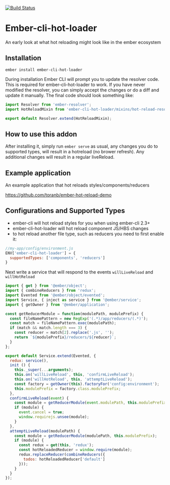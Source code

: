[![Build Status](https://travis-ci.org/toranb/ember-cli-hot-loader.svg?branch=master)](https://travis-ci.org/toranb/ember-cli-hot-loader)

# Ember-cli-hot-loader

An early look at what hot reloading might look like in the ember ecosystem

## Installation

```
ember install ember-cli-hot-loader
```

During installation Ember CLI will prompt you to update the resolver code. This is required for ember-cli-hot-loader to work.
If you have never modified the resolver, you can simply accept the changes or do a diff and update it manually.
The final code should look something like:

```js
import Resolver from 'ember-resolver';
import HotReloadMixin from 'ember-cli-hot-loader/mixins/hot-reload-resolver';

export default Resolver.extend(HotReloadMixin);
```

## How to use this addon

After installing it, simply run `ember serve` as usual, any changes you do to supported types, will result in a hotreload (no brower refresh).
Any additional changes will result in a regular liveReload.


## Example application

An example application that hot reloads styles/components/reducers

https://github.com/toranb/ember-hot-reload-demo


## Configurations and Supported Types

* ember-cli will hot reload styles for you when using ember-cli 2.3+
* ember-cli-hot-loader will hot reload component JS/HBS changes
* to hot reload another file type, such as reducers you need to first enable it:

```javascript
//my-app/config/environment.js
ENV['ember-cli-hot-loader'] = {
  supportedTypes: ['components', 'reducers']
}
```

Next write a service that will respond to the events `willLiveReload` and `willHotReload`

```javascript
import { get } from '@ember/object';
import { combineReducers } from 'redux';
import Evented from '@ember/object/evented';
import Service, { inject as service } from '@ember/service';
import { getOwner } from '@ember/application';

const getReducerModule = function(modulePath, modulePrefix) {
  const fileNamePattern = new RegExp('(.*)/app/reducers/(.*)');
  const match = fileNamePattern.exec(modulePath);
  if (match && match.length === 3) {
    const reducer = match[2].replace('.js', '');
    return `${modulePrefix}/reducers/${reducer}`;
  }
};

export default Service.extend(Evented, {
  redux: service(),
  init () {
    this._super(...arguments);
    this.on('willLiveReload', this, 'confirmLiveReload');
    this.on('willHotReload', this, 'attemptLiveReload');
    const factory = getOwner(this).factoryFor('config:environment');
    this.modulePrefix = factory.class.modulePrefix;
  },
  confirmLiveReload(event) {
    const module = getReducerModule(event.modulePath, this.modulePrefix);
    if (module) {
      event.cancel = true;
      window.requirejs.unsee(module);
    }
  },
  attemptLiveReload(modulePath) {
    const module = getReducerModule(modulePath, this.modulePrefix);
    if (module) {
      const redux = get(this, 'redux');
      const hotReloadedReducer = window.require(module);
      redux.replaceReducer(combineReducers({
        todos: hotReloadedReducer['default']
      }));
    }
  }
});
```
